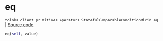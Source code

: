 # eq
`toloka.client.primitives.operators.StatefulComparableConditionMixin.eq` | [Source code](https://github.com/Toloka/toloka-kit/blob/v0.1.25/src/client/primitives/operators.py#L159)

```python
eq(self, value)
```

